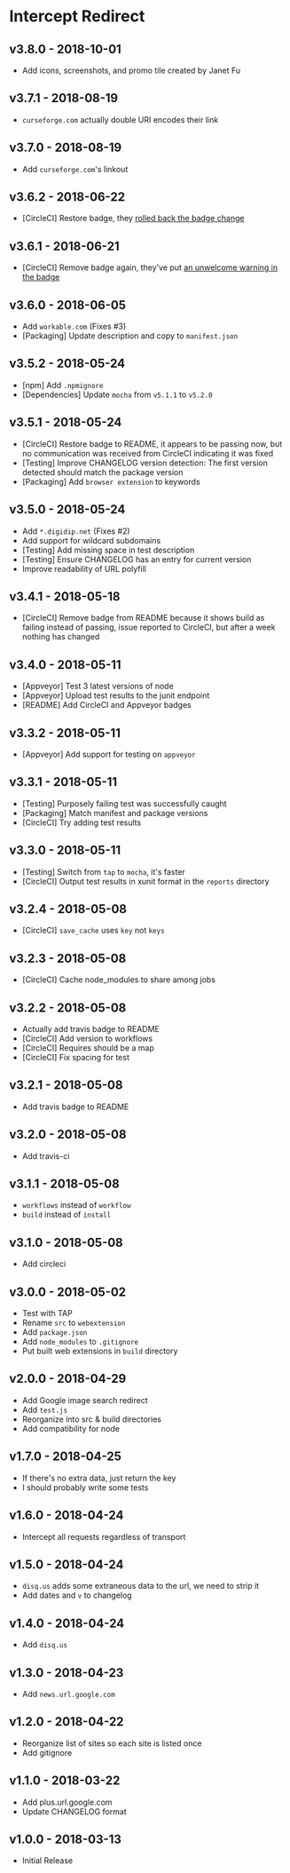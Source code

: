 # Intercept Redirect

## v3.8.0 - 2018-10-01
- Add icons, screenshots, and promo tile created by Janet Fu

## v3.7.1 - 2018-08-19
- `curseforge.com` actually double URI encodes their link

## v3.7.0 - 2018-08-19
- Add `curseforge.com`'s linkout

## v3.6.2 - 2018-06-22
- [CircleCI] Restore badge, they [rolled back the badge change](https://discuss.circleci.com/t/add-way-to-clear-1-0-is-sunsetting-on-status-badge/23085/13)

## v3.6.1 - 2018-06-21
- [CircleCI] Remove badge again, they've put [an unwelcome warning in the badge](https://discuss.circleci.com/t/add-way-to-clear-1-0-is-sunsetting-on-status-badge/23085)

## v3.6.0 - 2018-06-05
- Add `workable.com` (Fixes #3)
- [Packaging] Update description and copy to `manifest.json`

## v3.5.2 - 2018-05-24
- [npm] Add `.npmignore`
- [Dependencies] Update `mocha` from `v5.1.1` to `v5.2.0`

## v3.5.1 - 2018-05-24
- [CircleCI] Restore badge to README, it appears to be passing now, but no communication was received from CircleCI indicating it was fixed
- [Testing] Improve CHANGELOG version detection: The first version detected should match the package version
- [Packaging] Add `browser extension` to keywords

## v3.5.0 - 2018-05-24
- Add `*.digidip.net` (Fixes #2)
- Add support for wildcard subdomains
- [Testing] Add missing space in test description
- [Testing] Ensure CHANGELOG has an entry for current version
- Improve readability of URL polyfill

## v3.4.1 - 2018-05-18
- [CircleCI] Remove badge from README because it shows build as failing instead of passing, issue reported to CircleCI, but after a week nothing has changed

## v3.4.0 - 2018-05-11
- [Appveyor] Test 3 latest versions of node
- [Appveyor] Upload test results to the junit endpoint
- [README] Add CircleCI and Appveyor badges

## v3.3.2 - 2018-05-11
- [Appveyor] Add support for testing on `appveyor`

## v3.3.1 - 2018-05-11
- [Testing] Purposely failing test was successfully caught
- [Packaging] Match manifest and package versions
- [CircleCI] Try adding test results

## v3.3.0 - 2018-05-11
- [Testing] Switch from `tap` to `mocha`, it's faster
- [CircleCI] Output test results in xunit format in the `reports` directory

## v3.2.4 - 2018-05-08
- [CircleCI] `save_cache` uses `key` not `keys`

## v3.2.3 - 2018-05-08
- [CircleCI] Cache node_modules to share among jobs

## v3.2.2 - 2018-05-08
- Actually add travis badge to README
- [CircleCI] Add version to workflows
- [CircleCI] Requires should be a map
- [CircleCI] Fix spacing for test

## v3.2.1 - 2018-05-08
- Add travis badge to README

## v3.2.0 - 2018-05-08
- Add travis-ci

## v3.1.1 - 2018-05-08
- `workflows` instead of `workflow`
- `build` instead of `install`

## v3.1.0 - 2018-05-08
- Add circleci

## v3.0.0 - 2018-05-02
- Test with TAP
- Rename `src` to `webextension`
- Add `package.json`
- Add `node_modules` to `.gitignore`
- Put built web extensions in `build` directory

## v2.0.0 - 2018-04-29
- Add Google image search redirect
- Add `test.js`
- Reorganize into src & build directories
- Add compatibility for node

## v1.7.0 - 2018-04-25
- If there's no extra data, just return the key
- I should probably write some tests

## v1.6.0 - 2018-04-24
- Intercept all requests regardless of transport

## v1.5.0 - 2018-04-24
- `disq.us` adds some extraneous data to the url, we need to strip it
- Add dates and `v` to changelog

## v1.4.0 - 2018-04-24
- Add `disq.us`

## v1.3.0 - 2018-04-23
- Add `news.url.google.com`

## v1.2.0 - 2018-04-22
- Reorganize list of sites so each site is listed once
- Add gitignore

## v1.1.0 - 2018-03-22
- Add plus.url.google.com
- Update CHANGELOG format

## v1.0.0 - 2018-03-13
- Initial Release
